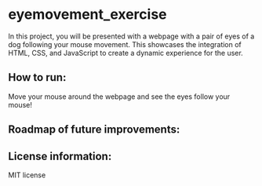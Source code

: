 # eyemovement_exercise
In this project, you will be presented with a webpage with a pair of eyes of a dog following your mouse movement.
This showcases the integration of HTML, CSS, and JavaScript to create a dynamic experience for the user. 

<h2>How to run:</h2> 
Move your mouse around the webpage and see the eyes follow your mouse!

<h2>Roadmap of future improvements:</h2>

<h2>License information:</h2>
MIT license 
